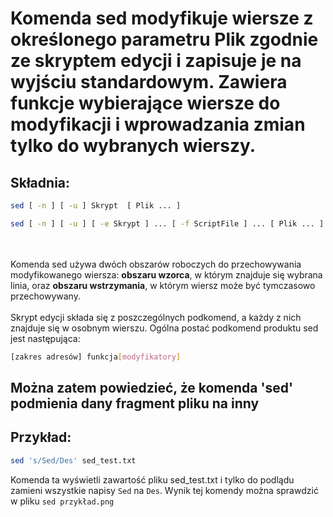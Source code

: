 # Komenda sed modyfikuje wiersze z określonego parametru Plik zgodnie ze skryptem edycji i zapisuje je na wyjściu standardowym. Zawiera funkcje wybierające wiersze do modyfikacji i wprowadzania zmian tylko do wybranych wierszy.

## Składnia:
```sh
sed [ -n ] [ -u ] Skrypt  [ Plik ... ]

sed [ -n ] [ -u ] [ -e Skrypt ] ... [ -f ScriptFile ] ... [ Plik ... ]
```
\
\
Komenda sed używa dwóch obszarów roboczych do przechowywania modyfikowanego wiersza: **obszaru wzorca**, w którym znajduje się wybrana linia, oraz **obszaru wstrzymania**, w którym wiersz może być tymczasowo przechowywany.
\
\
Skrypt edycji składa się z poszczególnych podkomend, a każdy z nich znajduje się w osobnym wierszu. Ogólna postać podkomend produktu sed jest następująca:

```sh
[zakres adresów] funkcja[modyfikatory]
```

## Można zatem powiedzieć, że komenda 'sed' podmienia dany fragment pliku na inny
## Przykład:
```sh
sed 's/Sed/Des' sed_test.txt
```
Komenda ta wyświetli zawartość pliku sed_test.txt i tylko do podlądu zamieni wszystkie napisy `Sed` na `Des`. Wynik tej komendy można sprawdzić w pliku `sed przykład.png`